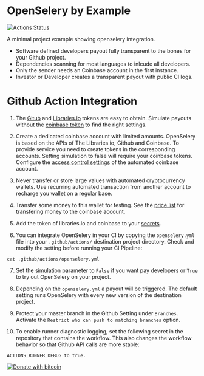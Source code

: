 # OpenSelery by Example
[![Actions Status](https://github.com/protontypes/seleryexample/workflows/openselery/badge.svg)](https://github.com/protontypes/seleryexample/actions)

A minimal project example showing openselery integration.     

* Software defined developers payout fully transparent to the bones for your Github project.
* Dependencies scanning for most languages to inlcude all developers. 
* Only the sender needs an Coinbase account in the first instance.
* Investor or Developer creates a transparent payout with public CI logs.
  

# Github Action Integration

1. The [Gitub](https://github.com/settings/tokens) and [Libraries.io](https://libraries.io/api) tokens are easy to obtain. Simulate payouts without the [coinbase token](https://www.coinbase.com/settings/api) to find the right settings. 

2. Create a dedicated coinbase account with limited amounts. OpenSelery is based on the APIs of The Libraries.io, Github and Coinbase. To provide service you need to create tokens in the corresponding accounts. Setting simulation to false will require your coinbase tokens. Configure the [access control settings](https://github.com/protontypes/openselery/wiki/Coinbase-Settings) of the automated coinbase account.

3. Never transfer or store large values with automated cryptocurrency wallets. Use recurring automated transaction from another account to recharge you wallet on a regular base. 

4. Transfer some money to this wallet for testing. See the [price list](https://help.coinbase.com/en/coinbase/trading-and-funding/pricing-and-fees/fees.html) for transfering money to the coinbase account.
 
5. Add the token of libraries.io and coinbase to your [secrets](https://help.github.com/en/actions/configuring-and-managing-workflows/creating-and-storing-encrypted-secrets).

6. You can integrate OpenSelery in your CI by copying the `openselery.yml` file into your `.github/actions/` destination project directory. Check and modify the setting before running your CI Pipeline:

  ```
  cat .github/actions/openselery.yml 
  ```
7. Set the simulation parameter to `False` if you want pay developers or `True` to try out OpenSelery on your project.

8. Depending on the `openselery.yml` a payout will be triggered. The default setting runs OpenSelery with every new version of the destination project. 

9. Protect your master branch in the Github Setting under `Branches`. Activate the `Restrict who can push to matching branches` option. 

10. To enable runner diagnostic logging, set the following secret in the repository that contains the workflow.
This also changes the workflow behavior so that Github API calls are more stable:
```
ACTIONS_RUNNER_DEBUG to true. 
```


[![Donate with bitcoin](https://en.cryptobadges.io/badge/small/3PVdiyLPR7MgaeFRJLW9mfuESZS2aAPX9w)](https://en.cryptobadges.io/donate/3PVdiyLPR7MgaeFRJLW9mfuESZS2aAPX9w)   
